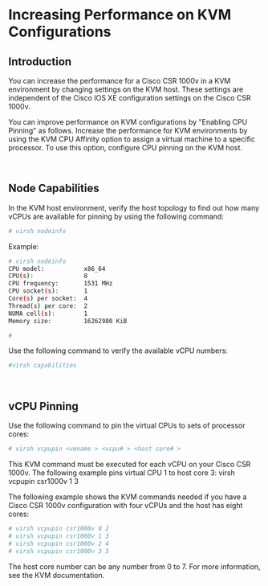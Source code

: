 

# Increasing Performance on KVM Configurations

## Introduction

You can increase the performance for a Cisco CSR 1000v in a KVM environment by changing settings on the KVM host. These settings are independent of the Cisco IOS XE configuration settings on the Cisco CSR 1000v.

You can improve performance on KVM configurations by "Enabling CPU Pinning" as follows. Increase the performance for KVM environments by using the KVM CPU Affinity option to assign a virtual machine to a specific processor. To use this option, configure CPU pinning on the KVM host.

<br>


## Node Capabilities

In the KVM host environment, verify the host topology to find out how many vCPUs are available for pinning by using the following command:

```bash
# virsh nodeinfo
```

Example:

```bash
# virsh nodeinfo
CPU model:           x86_64
CPU(s):              8
CPU frequency:       1531 MHz
CPU socket(s):       1
Core(s) per socket:  4
Thread(s) per core:  2
NUMA cell(s):        1
Memory size:         16262980 KiB

#
```

Use the following command to verify the available vCPU numbers:

```bash
#virsh capabilities
```

<br>

## vCPU Pinning

Use the following command to pin the virtual CPUs to sets of processor cores:

```bash
# virsh vcpupin <vmname > <vcpu# > <host core# >
```

This KVM command must be executed for each vCPU on your Cisco CSR 1000v. The following example pins virtual CPU 1 to host core 3:
virsh vcpupin csr1000v 1 3

The following example shows the KVM commands needed if you have a Cisco CSR 1000v configuration with four vCPUs and the host has eight cores:

```bash
# virsh vcpupin csr1000v 0 2
# virsh vcpupin csr1000v 1 3
# virsh vcpupin csr1000v 2 4
# virsh vcpupin csr1000v 3 5
```

The host core number can be any number from 0 to 7. For more information, see the KVM documentation.

<br>


